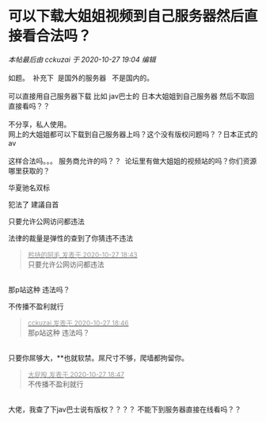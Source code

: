 # 可以下载大姐姐视频到自己服务器然后直接看合法吗？


<i class="pstatus"> 本帖最后由 cckuzai 于 2020-10-27 19:04 编辑 </i><br />
<br />
如题。&nbsp;&nbsp;补充下&nbsp;&nbsp;是国外的服务器&nbsp; &nbsp;不是国内的。<br />
<br />
可以直接用自己服务器下载 比如 jav巴士的 日本大姐姐到自己服务器 然后不取回直接看吗？？<br />
<br />
不分享，私人使用。<br />
网上的大姐姐都可以下载到自己服务器上吗？这个没有版权问题吗？？日本正式的av<br />
<br />
这样合法吗。。。 服务商允许的吗？？&nbsp;&nbsp;论坛里有做大姐姐的视频站的吗？你们资源哪里获取的？

华夏驰名双标

犯法了 建議自首

只要允许公网访问都违法<img id="aimg_T526a" onclick="zoom(this, this.src, 0, 0, 0)" class="zoom" src="https://cdn.jsdelivr.net/gh/hishis/forum-master/public/images/patch.gif" onmouseover="img_onmouseoverfunc(this)" onload="thumbImg(this)" border="0" alt="" />

法律的裁量是弹性的<img src="static/image/smiley/default/lol.gif" smilieid="12" border="0" alt="" />查到了你猜违不违法

<div class="quote"><blockquote><font size="2"><a href="https://www.hostloc.com/forum.php?mod=redirect&amp;goto=findpost&amp;pid=9360496&amp;ptid=759096" target="_blank"><font color="#999999">矜持的阿毛 发表于 2020-10-27 18:43</font></a></font><br />
只要允许公网访问都违法</blockquote></div><br />
那p站这种 违法吗？

不传播不盈利就行

<div class="quote"><blockquote><font size="2"><a href="https://www.hostloc.com/forum.php?mod=redirect&amp;goto=findpost&amp;pid=9360505&amp;ptid=759096" target="_blank"><font color="#999999">cckuzai 发表于 2020-10-27 18:46</font></a></font><br />
那p站这种 违法吗？</blockquote></div><br />
<img src="static/image/smiley/default/lol.gif" smilieid="12" border="0" alt="" /><br />
只要你屌够大，**也就软禁。屌尺寸不够，爬墙都拘留你。

<div class="quote"><blockquote><font size="2"><a href="https://www.hostloc.com/forum.php?mod=redirect&amp;goto=findpost&amp;pid=9360509&amp;ptid=759096" target="_blank"><font color="#999999">大屁股 发表于 2020-10-27 18:47</font></a></font><br />
不传播不盈利就行</blockquote></div><br />
大佬，我查了下jav巴士说有版权？？？？ 不能下到服务器直接在线看吗？？
